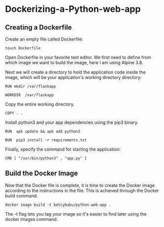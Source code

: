 # Dockerizing-a-Python-web-app

## Creating a Dockerfile

Create an empty file called Dockerfile:

```
touch Dockerfile
```

Open Dockerfile in your favorite text editor. We first need to define from which image we want to build the image, here I am using Alpine 3.8.

Next we will create a directory to hold the application code inside the image, which will be your application's working directory directory:

```
RUN mkdir /var/flaskapp
    
WORKDIR  /var/flaskapp
```

Copy the entire working directory.

```
COPY . .
```

Install python3 and your app dependencies using the pip3 binary.

```
RUN  apk update && apk add python3

RUN  pip3 install -r requirements.txt
```

Finally, specify the command for starting the application:

```
CMD [ "/usr/bin/python3" , "app.py" ]
```

## Build the Docker Image

Now that the Docker file is complete, it is time to create the Docker image according to the instructions in the file. This is achieved through the Docker build command. 

```
docker image build -t betcybabu/python-web-app .
```

The -t flag lets you tag your image so it's easier to find later using the docker images command.
